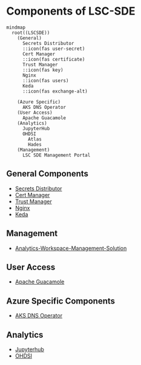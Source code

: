 # Components of LSC-SDE
```mermaid
mindmap
  root((LSCSDE))
    (General)
      Secrets Distributor
      ::icon(fas user-secret)
      Cert Manager
      ::icon(fas certificate)
      Trust Manager
      ::icon(fas key)
      Nginx
      ::icon(fas users)
      Keda
      ::icon(fas exchange-alt)

    (Azure Specific)
      AKS DNS Operator
    (User Access)
      Apache Guacamole
    (Analytics)
      JupyterHub
      OHDSI
        Atlas
        Hades
    (Management)
      LSC SDE Management Portal
```


## General Components
* [Secrets Distributor](./Components/Secrets-Distributor.md)
* [Cert Manager](./Components/Cert-Manager.md)
* [Trust Manager](./Components/Trust-Manager.md)
* [Nginx](./Components/Nginx.md)
* [Keda](./Components/Keda.md)
## Management
* [Analytics-Workspace-Management-Solution](./Components/Analytics-Workspace-Management-Solution.md)
## User Access
* [Apache Guacamole](./Components/Apache-Guacamole.md)
## Azure Specific Components
* [AKS DNS Operator](./Components/Azure-Specific/AKS-DNS-Operator.md)
## Analytics
* [Jupyterhub](./Components/Jupyter-Hub.md)
* [OHDSI](./Components/OHDSI.md)